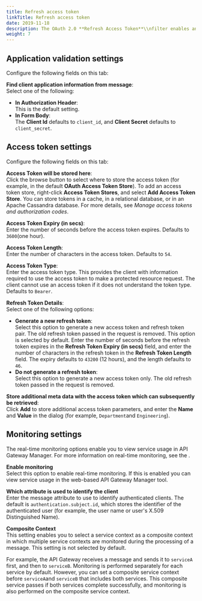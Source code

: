 ```yaml
---
title: Refresh access token
linkTitle: Refresh access token
date: 2019-11-18
description: The OAuth 2.0 **Refresh Access Token**\\nfilter enables an OAuth client to get a new access token using a refresh token. This filter supports the OAuth 2.0 refresh token flow. After the client consumer has been authorized for access, they can use a refresh token to get a new access token (session ID). This is only done after the consumer already has received an access token using either the web server or user-agent flow. For more details on supported OAuth flows, see [OAuth 2.0 authentication flows](/docs/apigw_oauth/oauth_flows/).
weight: 7
---
```


## Application validation settings

Configure the following fields on this tab:

**Find client application information from message**: \
Select one of the following:

* **In Authorization Header**: \
This is the default setting.
* **In Form Body**: \
The **Client Id** defaults to `client_id`, and **Client Secret** defaults to `client_secret`.

## Access token settings

Configure the following fields on this tab:

**Access Token will be stored here**: \
Click the browse button to select where to store the access token (for example, in the default **OAuth Access Token Store**). To add an access token store, right-click **Access Token Stores**, and select **Add Access Token Store**. You can store tokens in a cache, in a relational database, or in an Apache Cassandra database. For more details, see *Manage access tokens and authorization codes*.

**Access Token Expiry (in secs)**: \
Enter the number of seconds before the access token expires. Defaults to `3600`(one hour).

**Access Token Length**: \
Enter the number of characters in the access token. Defaults to `54`.

**Access Token Type**: \
Enter the access token type. This provides the client with information required to use the access token to make a protected resource request. The client cannot use an access token if it does not understand the token type. Defaults to `Bearer`.

**Refresh Token Details**: \
Select one of the following options:

* **Generate a new refresh token**: \
    Select this option to generate a new access token and refresh token pair. The old refresh token passed in the request is removed. This option is selected by default.
    Enter the number of seconds before the refresh token expires in the **Refresh Token Expiry (in secs)** field, and enter the number of characters in the refresh token in the **Refresh Token Length** field. The expiry defaults to `43200` (12 hours), and the length defaults to `46`.
* **Do not generate a refresh token**: \
    Select this option to generate a new access token only. The old refresh token passed in the request is removed.

**Store additional meta data with the access token which can subsequently be retrieved**: \
Click **Add** to store additional access token parameters, and enter the **Name** and **Value** in the dialog (for example, `Department`and `Engineering`).

## Monitoring settings

The real-time monitoring options enable you to view service usage in API Gateway Manager. For more information on real-time monitoring, see the .

**Enable monitoring** \
Select this option to enable real-time monitoring. If this is enabled you can view service usage in the web-based API Gateway Manager tool.

**Which attribute is used to identify the client** \
Enter the message attribute to use to identify authenticated clients. The default is `authentication.subject.id`, which stores the identifier of the authenticated user (for example, the user name or user's X.509 Distinguished Name).

**Composite Context** \
This setting enables you to select a service context as a composite context in which multiple service contexts are monitored during the processing of a message. This setting is not selected by default.

For example, the API Gateway receives a message and sends it to `serviceA` first, and then to `serviceB`. Monitoring is performed separately for each service by default. However, you can set a composite service context before `serviceA`and `serviceB` that includes both services. This composite service passes if both services complete successfully, and monitoring is also performed on the composite service context.
